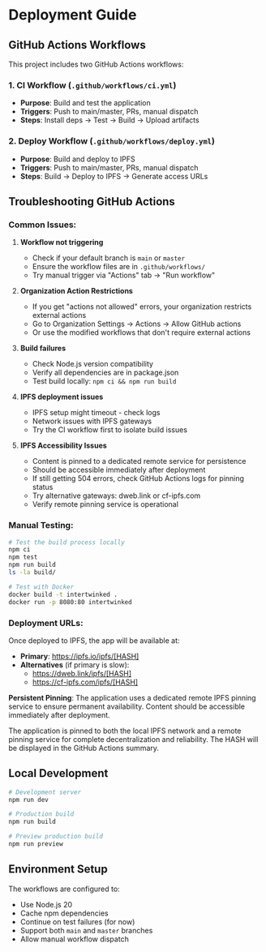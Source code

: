 # Deployment Guide

## GitHub Actions Workflows

This project includes two GitHub Actions workflows:

### 1. CI Workflow (`.github/workflows/ci.yml`)
- **Purpose**: Build and test the application
- **Triggers**: Push to main/master, PRs, manual dispatch
- **Steps**: Install deps → Test → Build → Upload artifacts

### 2. Deploy Workflow (`.github/workflows/deploy.yml`)
- **Purpose**: Build and deploy to IPFS
- **Triggers**: Push to main/master, PRs, manual dispatch
- **Steps**: Build → Deploy to IPFS → Generate access URLs

## Troubleshooting GitHub Actions

### Common Issues:

1. **Workflow not triggering**
   - Check if your default branch is `main` or `master`
   - Ensure the workflow files are in `.github/workflows/`
   - Try manual trigger via "Actions" tab → "Run workflow"

2. **Organization Action Restrictions**
   - If you get "actions not allowed" errors, your organization restricts external actions
   - Go to Organization Settings → Actions → Allow GitHub actions
   - Or use the modified workflows that don't require external actions

3. **Build failures**
   - Check Node.js version compatibility
   - Verify all dependencies are in package.json
   - Test build locally: `npm ci && npm run build`

4. **IPFS deployment issues**
   - IPFS setup might timeout - check logs
   - Network issues with IPFS gateways
   - Try the CI workflow first to isolate build issues

5. **IPFS Accessibility Issues**
   - Content is pinned to a dedicated remote service for persistence
   - Should be accessible immediately after deployment
   - If still getting 504 errors, check GitHub Actions logs for pinning status
   - Try alternative gateways: dweb.link or cf-ipfs.com
   - Verify remote pinning service is operational

### Manual Testing:

```bash
# Test the build process locally
npm ci
npm test
npm run build
ls -la build/

# Test with Docker
docker build -t intertwinked .
docker run -p 8080:80 intertwinked
```

### Deployment URLs:

Once deployed to IPFS, the app will be available at:
- **Primary**: https://ipfs.io/ipfs/[HASH]
- **Alternatives** (if primary is slow): 
  - https://dweb.link/ipfs/[HASH]
  - https://cf-ipfs.com/ipfs/[HASH]

**Persistent Pinning**: The application uses a dedicated remote IPFS pinning service to ensure permanent availability. Content should be accessible immediately after deployment.

The application is pinned to both the local IPFS network and a remote pinning service for complete decentralization and reliability. The HASH will be displayed in the GitHub Actions summary.

## Local Development

```bash
# Development server
npm run dev

# Production build
npm run build

# Preview production build
npm run preview
```

## Environment Setup

The workflows are configured to:
- Use Node.js 20
- Cache npm dependencies
- Continue on test failures (for now)
- Support both `main` and `master` branches
- Allow manual workflow dispatch